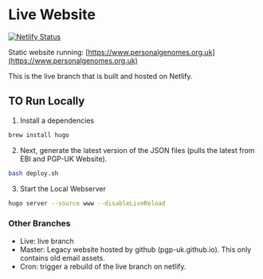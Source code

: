 # Live Website

[![Netlify Status](https://api.netlify.com/api/v1/badges/4a760548-07c0-42b0-b613-cd993b8c8777/deploy-status)](https://app.netlify.com/sites/pgp-uk-dev/deploys)

Static website running: [https://www.personalgenomes.org.uk](https://www.personalgenomes.org.uk)

This is the live branch that is built and hosted on Netlify.

## TO Run Locally

1. Install a dependencies

```bash
brew install hugo
```

2. Next, generate the latest version of the JSON files (pulls the latest from EBI and PGP-UK Website).

```bash
bash deploy.sh
```

3. Start the Local Webserver

```bash
hugo server --source www --disableLiveReload
```

### Other Branches

* Live: live branch
* Master: Legacy website hosted by github (pgp-uk.github.io). This only contains old email assets.
* Cron: trigger a rebuild of the live branch on netlify.
